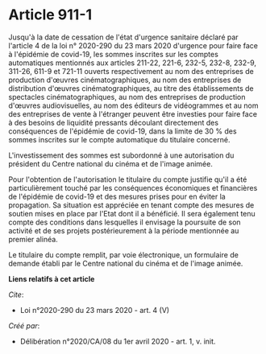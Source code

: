 # Article 911-1

Jusqu'à la date de cessation de l'état d'urgence sanitaire déclaré par l'article 4 de la loi n° 2020-290 du 23 mars 2020
d'urgence pour faire face à l'épidémie de covid-19, les sommes inscrites sur les comptes automatiques mentionnés aux articles
211-22, 221-6, 232-5, 232-8, 232-9, 311-26, 611-9 et 721-11 ouverts respectivement au nom des entreprises de production
d'œuvres cinématographiques, au nom des entreprises de distribution d'œuvres cinématographiques, au titre des établissements
de spectacles cinématographiques, au nom des entreprises de production d'œuvres audiovisuelles, au nom des éditeurs de
vidéogrammes et au nom des entreprises de vente à l'étranger peuvent être investies pour faire face à des besoins de
liquidité pressants découlant directement des conséquences de l'épidémie de covid-19, dans la limite de 30 % des sommes
inscrites sur le compte automatique du titulaire concerné.

L'investissement des sommes est subordonné à une autorisation du président du Centre national du cinéma et de l'image animée.

Pour l'obtention de l'autorisation le titulaire du compte justifie qu'il a été particulièrement touché par les conséquences
économiques et financières de l'épidémie de covid-19 et des mesures prises pour en éviter la propagation. Sa situation est
appréciée en tenant compte des mesures de soutien mises en place par l'Etat dont il a bénéficié. Il sera également tenu
compte des conditions dans lesquelles il envisage la poursuite de son activité et de ses projets postérieurement à la période
mentionnée au premier alinéa.

Le titulaire du compte remplit, par voie électronique, un formulaire de demande établi par le Centre national du cinéma et de
l'image animée.

**Liens relatifs à cet article**

_Cite_:

  - Loi n°2020-290 du 23 mars 2020 - art. 4 (V)

_Créé par_:

  - Délibération n°2020/CA/08 du 1er avril 2020 - art. 1, v. init.
